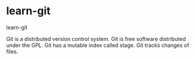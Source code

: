 # learn-git
learn-git

Git is a distributed version control system.
Git is free software distributed under the GPL.
Git has a mutable index called stage.
Git tracks changes of files.